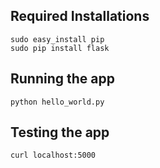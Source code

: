Required Installations
--------------------
`sudo easy_install pip`  
`sudo pip install flask`

Running the app
---------------
`python hello_world.py`

Testing the app
-------------
`curl localhost:5000`
